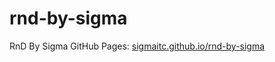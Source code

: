 # rnd-by-sigma
RnD By Sigma GitHub Pages: [sigmaitc.github.io/rnd-by-sigma](http://sigmaitc.github.io/rnd-by-sigma)
